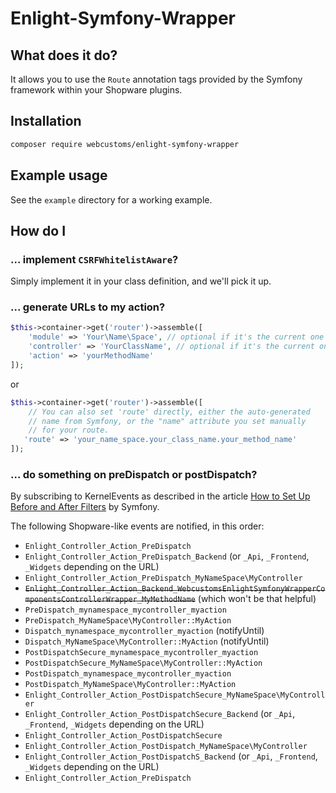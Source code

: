 # Enlight-Symfony-Wrapper

## What does it do?
It allows you to use the `Route` annotation tags provided by the Symfony framework within your Shopware plugins.

## Installation
```bash
composer require webcustoms/enlight-symfony-wrapper
```

## Example usage
See the `example` directory for a working example.

## How do I

### ... implement `CSRFWhitelistAware`?
Simply implement it in your class definition, and we'll pick it up.

### ... generate URLs to my action?
```php
$this->container->get('router')->assemble([
    'module' => 'Your\Name\Space', // optional if it's the current one
    'controller' => 'YourClassName', // optional if it's the current one
    'action' => 'yourMethodName'
]);
```
or
```php
$this->container->get('router')->assemble([
    // You can also set 'route' directly, either the auto-generated
    // name from Symfony, or the "name" attribute you set manually
    // for your route.
   'route' => 'your_name_space.your_class_name.your_method_name'
]);
```

### ... do something on preDispatch or postDispatch?
By subscribing to KernelEvents as described in the article
[How to Set Up Before and After Filters](https://symfony.com/doc/3.4/event_dispatcher/before_after_filters.html) by Symfony.

The following Shopware-like events are notified, in this order:
- `Enlight_Controller_Action_PreDispatch`
- `Enlight_Controller_Action_PreDispatch_Backend` (or `_Api`, `_Frontend`, `_Widgets` depending on the URL)
- `Enlight_Controller_Action_PreDispatch_MyNameSpace\MyController`
- ~~`Enlight_Controller_Action_Backend_WebcustomsEnlightSymfonyWrapperComponentsControllerWrapper_MyMethodName`~~ (which won't be that helpful)
- `PreDispatch_mynamespace_mycontroller_myaction`
- `PreDispatch_MyNameSpace\MyController::MyAction`
- `Dispatch_mynamespace_mycontroller_myaction` (notifyUntil)
- `Dispatch_MyNameSpace\MyController::MyAction` (notifyUntil)
- `PostDispatchSecure_mynamespace_mycontroller_myaction`
- `PostDispatchSecure_MyNameSpace\MyController::MyAction`
- `PostDispatch_mynamespace_mycontroller_myaction`
- `PostDispatch_MyNameSpace\MyController::MyAction`
- `Enlight_Controller_Action_PostDispatchSecure_MyNameSpace\MyController`
- `Enlight_Controller_Action_PostDispatchSecure_Backend` (or `_Api`, `_Frontend`, `_Widgets` depending on the URL)
- `Enlight_Controller_Action_PostDispatchSecure`
- `Enlight_Controller_Action_PostDispatch_MyNameSpace\MyController`
- `Enlight_Controller_Action_PostDispatchS_Backend` (or `_Api`, `_Frontend`, `_Widgets` depending on the URL)
- `Enlight_Controller_Action_PreDispatch`
